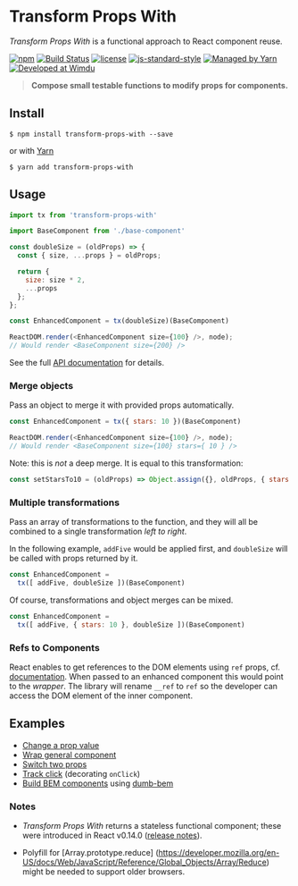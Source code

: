 # Transform Props With

*Transform Props With* is a functional approach to React component reuse.

[![npm](https://img.shields.io/npm/v/transform-props-with.svg?style=flat-square)](https://www.npmjs.com/package/transform-props-with)
[![Build Status](https://img.shields.io/badge/build-passed-brightgreen.svg?style=flat-square)](https://semaphoreci.com/robinpokorny/transform-props-with)
[![license](https://img.shields.io/npm/l/transform-props-with.svg?style=flat-square)](https://github.com/robinpokorny/transform-props-with/blob/master/LICENSE)
[![js-standard-style](https://img.shields.io/badge/code%20style-standard-lightgrey.svg?style=flat-square)](http://standardjs.com/)
[![Managed by Yarn](https://img.shields.io/badge/managed%20by-Yarn-2C8EBB.svg?style=flat-square)](https://yarnpkg.com/)
[![Developed at Wimdu](https://img.shields.io/badge/developed%20at-Wimdu-FCAF16.svg?style=flat-square)](http://tech.wimdu.com/)

> **Compose small testable functions to modify props for components.**

## Install

```shell
$ npm install transform-props-with --save
```

or with [Yarn](https://github.com/yarnpkg/yarn)

```shell
$ yarn add transform-props-with
```

## Usage

```js
import tx from 'transform-props-with'

import BaseComponent from './base-component'

const doubleSize = (oldProps) => {
  const { size, ...props } = oldProps;

  return {
    size: size * 2,
    ...props
  };
};

const EnhancedComponent = tx(doubleSize)(BaseComponent)

ReactDOM.render(<EnhancedComponent size={100} />, node);
// Would render <BaseComponent size={200} />
```

See the full [API documentation](docs/api.md) for details.

### Merge objects

Pass an object to merge it with provided props automatically.

```js
const EnhancedComponent = tx({ stars: 10 })(BaseComponent)

ReactDOM.render(<EnhancedComponent size={100} />, node);
// Would render <BaseComponent size={100} stars={ 10 } />

```

Note: this is *not* a deep merge. It is equal to this transformation:

```js
const setStarsTo10 = (oldProps) => Object.assign({}, oldProps, { stars: 10 })
```

### Multiple transformations

Pass an array of transformations to the function, and they will all be combined
to a single transformation *left to right*.

In the following example, `addFive` would be applied first, and `doubleSize`
will be called with props returned by it.

```js
const EnhancedComponent =
  tx([ addFive, doubleSize ])(BaseComponent)
```

Of course, transformations and object merges can be mixed.

```js
const EnhancedComponent =
  tx([ addFive, { stars: 10 }, doubleSize ])(BaseComponent)
```

### Refs to Components

React enables to get references to the DOM elements using `ref` props, cf. [documentation](https://facebook.github.io/react/docs/more-about-refs.html#the-ref-callback-attribute). When passed to an enhanced component this would point to the *wrapper*. The library will rename `__ref` to `ref` so the developer can access the DOM element of the inner component.

## Examples

* [Change a prop value](examples/double-size.js)
* [Wrap general component](examples/wrap-general-component.js)
* [Switch two props](examples/switch-foo-bar.js)
* [Track click](examples/track-click.js) (decorating `onClick`)
* [Build BEM components](https://github.com/agudulin/dumb-bem#usage) using [dumb-bem](https://www.npmjs.com/package/dumb-bem)

### Notes

* *Transform Props With* returns a stateless functional component; these were introduced in
React v0.14.0 ([release notes](https://facebook.github.io/react/blog/2015/10/07/react-v0.14.html)).

* Polyfill for
[Array.prototype.reduce] (https://developer.mozilla.org/en-US/docs/Web/JavaScript/Reference/Global_Objects/Array/Reduce)
might be needed to support older browsers.
